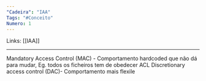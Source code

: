 ```yaml
---
"Cadeira": "IAA"
Tags: "#Conceito"
Numero: 1
---
```

Links: [[IAA]]
___ 
Mandatory Access Control (MAC) -  Comportamento hardcoded que não dá para mudar, Eg. todos os ficheiros tem de obedecer ACL
Discretionary access control (DAC)-  Comportamento mais flexile